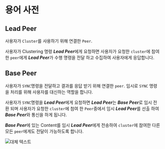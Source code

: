 # 용어 사전

## Lead Peer
사용자가 `Cluster`를 사용하기 위해 연결한 `Peer`.

사용자가 Clustering 명령 ***Lead Peer***에게 요청하면 사용자가 요청한 `cluster`에 참여한 `peer`에게
***Lead Peer***가  수행 명령을 전달 하고 수집하여 사용자에게 응답합니다.

## Base Peer
사용자가 `SYNC`명령을 전달하고 결과를 응답 받기 위해 연결한 `peer`.
임시로 `SYNC` 명령을 처리를 위해 사용자를 대신하는 역할을 합니다.

사용자가 `SYNC`명령을 ***Lead Peer***에게 요청하면 ***Lead Peer***는 ***Base Peer***로 임시 전환 되며 사용자가 요청한 `cluster`에 첨여 한 `Peer`중에서 임시 ***Lead Peer***를 선출 하여 ***Base Peer***와 통신을 하게 됩니다.

***Base Peer***에 있는 Content를 임시 ***Lead Peer***에게 전송하여 `cluster`에 참여한 다른 모든 `peer`에게도 전달이 가능하도록 합니다.


![대체 텍스트](../images/github.png)